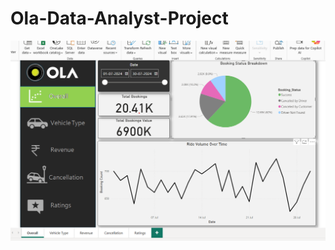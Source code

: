 # Ola-Data-Analyst-Project
![Ola Logo](https://github.com/Nitish-Das12/Ola-Data-Analyst-Project/blob/main/ola%20dastboard%20ss.png)
